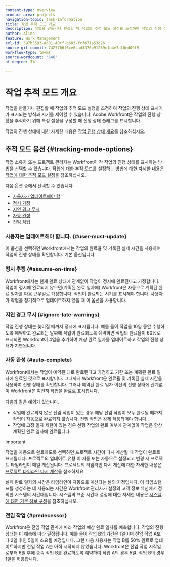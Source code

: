 ```yaml
---
content-type: overview
product-area: projects
navigation-topic: task-information
title: 작업 추적 모드 개요
description: 작업을 만들거나 편집할 때 작업의 추적 모드 설정을 조정하여 작업의 진행 상태 표시기가 표시되는 방식과 시기를 제어할 수 있습니다. Adobe Workfront은 작업의 진행 상황을 추적하기 위해 특정 설정을 구성할 때 진행 상태 플래그를 표시합니다.
author: Alina
feature: Work Management
exl-id: 397b5593-ac01-40cf-b683-fcf671a53d26
source-git-commit: 7427706f6ce6cad3370b91269c1b4e7a10ed09f9
workflow-type: tm+mt
source-wordcount: '646'
ht-degree: 3%

---
```


# 작업 추적 모드 개요

<!-- Audited: 01/2024 -->

작업을 만들거나 편집할 때 작업의 추적 모드 설정을 조정하여 작업의 진행 상태 표시기가 표시되는 방식과 시기를 제어할 수 있습니다. Adobe Workfront은 작업의 진행 상황을 추적하기 위해 특정 설정을 구성할 때 진행 상태 플래그를 표시합니다.

작업의 진행 상태에 대한 자세한 내용은 [작업 진행 상태 개요](../../../manage-work/tasks/task-information/task-progress-status.md)를 참조하십시오.

<!--
<div data-mc-conditions="QuicksilverOrClassic.Draft mode">
<h2>Set Tracking Mode for tasks</h2>
<p>(NOTE: drafted, because we created a new article and linked it below. Left this article as a "Overview" article only.) </p>
<p>To set the tracking mode:</p>
<ol>
<li value="1">Go to the task you want to set the tracking mode for.</li>
<li value="2"> <p data-mc-conditions="QuicksilverOrClassic.Quicksilver">Click the <strong>More</strong> icon <img src="assets/qs-more-icon-on-an-object.png">next to the name of the task, then click&nbsp;<strong>Edit</strong>.</p> <p>The Edit Task dialog box opens. </p> </li>
<li value="3"> <p>In the&nbsp;<strong>Settings</strong> section, use the&nbsp;<strong>Tracking Mode</strong> drop-down menu to select the Tracking Mode for the task.</p> <p>For more information about the tracking mode options, see the <a href="#tracking-mode-options" class="MCXref xref" xrefformat="{para}">Tracking Mode options</a> section in this article. </p> </li>
<li value="4">Click&nbsp;<strong>Save Changes.</strong></li>
</ol>
</div>
-->

## 추적 모드 옵션 {#tracking-mode-options}

작업 소유자 또는 프로젝트 관리자는 Workfront이 각 작업의 진행 상태를 표시하는 방법을 선택할 수 있습니다. 작업에 대한 추적 모드를 설정하는 방법에 대한 자세한 내용은 [작업에 대한 추적 모드 설정](../../../manage-work/tasks/task-information/set-tracking-mode-for-tasks.md)을 참조하십시오.

다음 옵션 중에서 선택할 수 있습니다.

* [사용자가 업데이트해야 함](#user-must-update)
* [정시 가정](#assume-on-time)
* [지연 경고 무시](#ignore-late-warnings)
* [자동 완성](#auto-complete)
* [전임 작업](#predecessor)

### 사용자는 업데이트해야 합니다. {#user-must-update}

이 옵션을 선택하면 Workfront에서는 작업의 완료율 및 기록된 실제 시간을 사용하여 작업의 진행 상태를 확인합니다. 기본 옵션입니다.

### 정시 추정 {#assume-on-time}

Workfront에서는 현재 완료 상태에 관계없이 작업이 정시에 완료된다고 가정합니다. 작업이 정시에 완료되지 않으면(계획된 완료 일자에) Workfront은 자동으로 계획된 완료 일자를 다음 근무일로 가정합니다. 작업이 완료되는 시기를 표시해야 합니다. 사용자가 작업을 정기적으로 업데이트하지 않을 때 이 옵션을 사용합니다.

### 지연 경고 무시 {#ignore-late-warnings}

작업 진행 상태는 늦어질 때까지 정시에 표시됩니다. 예를 들어 작업을 10일 동안 수행하도록 예약하고 완료되는 날짜에 작업이 완료되도록 예약하면 작업의 완료율이 60%로 표시되면 Workfront이 4일을 추가하여 예상 완료 일자를 업데이트하고 작업의 진행 상태가 지연됩니다.

### 자동 완성 {#auto-complete}

Workfront에서는 작업이 예약된 대로 완료된다고 가정하고 기한 또는 계획된 완료 일자에 완료된 것으로 표시합니다. 그때까지 Workfront은 완료율 및 기록된 실제 시간을 사용하여 진행 상태를 확인합니다. 그러나 예약된 완료 일자 이전의 진행 상태에 관계없이 Workfront은 여전히 작업을 완료로 표시합니다.

다음과 같은 예외가 있습니다.

* 작업에 완료되지 않은 전임 작업이 있는 경우 해당 전임 작업이 모두 완료될 때까지 작업이 자동으로 완료되지 않습니다. 전임 작업은 강제 적용되어야 합니다.
* 작업에 고정 일자 제한이 있는 경우 선행 작업의 완료 여부에 관계없이 작업은 항상 계획된 완료 일자에 완료됩니다.

>[!IMPORTANT]
>
>작업을 자동으로 완료하도록 선택하면 프로젝트 시간이 다시 계산될 때 작업이 완료로 표시됩니다. 프로젝트의 업데이트 유형 이 자동 또는 자동으로 설정되고 변경 시 프로젝트 타임라인이 매일 계산됩니다. 프로젝트의 타임라인 다시 계산에 대한 자세한 내용은 [프로젝트 타임라인 다시 계산](../../../manage-work/projects/manage-projects/recalculate-project-timeline.md)을 참조하세요.
>
>실제 완료 일자의 시간은 타임라인이 자동으로 계산되는 날의 자정입니다. 이 타임스탬프를 생성하는 데 사용되는 시간은 Workfront 관리자가 설정의 고객 정보 섹션에서 정의한 시스템의 시간대입니다. 시스템의 표준 시간대 설정에 대한 자세한 내용은 [시스템에 대한 기본 정보 구성](../../../administration-and-setup/get-started-wf-administration/configure-basic-info.md)을 참조하십시오.

### 전임 작업 {#predecessor}

Workfront은 전임 작업 관계에 따라 작업의 예상 완료 일자를 예측합니다. 작업의 진행 상태는 이 예측에 따라 결정됩니다. 예를 들어 작업 B의 기간은 1일이며 전임 작업 A보다 2일 후인 5일이 소요될 예정입니다. 그런 다음 사용자는 작업 B를 50% 완료로 업데이트하지만 전임 작업 A는 아직 시작되지 않았습니다. Workfront은 전임 작업 시작일로부터 6일 후에 종속 작업 B를 완료하도록 예약하여 작업 A의 경우 5일, 작업 B의 경우 1일을 허용합니다.
